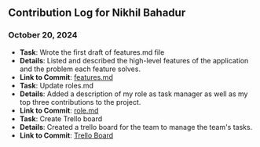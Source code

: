 ## Contribution Log for Nikhil Bahadur

### October 20, 2024
- **Task**: Wrote the first draft of features.md file
- **Details**: Listed and described the high-level features of the application and the problem each feature solves.
- **Link to Commit**: [features.md](https://github.com/batterydied/Aquatica/commit/a2cd71bf688390092295ac06c2c9b90a4e0ed035)
- **Task**: Update roles.md
- **Details**: Added a description of my role as task manager as well as my top three contributions to the project.
- **Link to Commit**: [role.md](https://github.com/batterydied/Aquatica/commit/19253a79210bff002ee28efd9cafd14f0cc428d8)
- **Task**: Create Trello board
- **Details**: Created a trello board for the team to manage the team's tasks.
- **Link to Commit**: [Trello Board](https://trello.com/invite/b/6712bc4a19cea8bb27ce71ad/ATTId8c66601bfac85e79e25b1577dee86d47F38ECCA/project-management)
